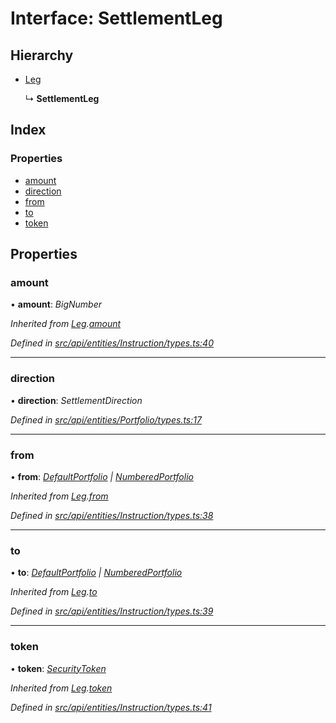 # Interface: SettlementLeg

## Hierarchy

* [Leg](leg.md)

  ↳ **SettlementLeg**

## Index

### Properties

* [amount](settlementleg.md#amount)
* [direction](settlementleg.md#direction)
* [from](settlementleg.md#from)
* [to](settlementleg.md#to)
* [token](settlementleg.md#token)

## Properties

###  amount

• **amount**: *BigNumber*

*Inherited from [Leg](leg.md).[amount](leg.md#amount)*

*Defined in [src/api/entities/Instruction/types.ts:40](https://github.com/PolymathNetwork/polymesh-sdk/blob/a0872cf4/src/api/entities/Instruction/types.ts#L40)*

___

###  direction

• **direction**: *SettlementDirection*

*Defined in [src/api/entities/Portfolio/types.ts:17](https://github.com/PolymathNetwork/polymesh-sdk/blob/a0872cf4/src/api/entities/Portfolio/types.ts#L17)*

___

###  from

• **from**: *[DefaultPortfolio](../classes/defaultportfolio.md) | [NumberedPortfolio](../classes/numberedportfolio.md)*

*Inherited from [Leg](leg.md).[from](leg.md#from)*

*Defined in [src/api/entities/Instruction/types.ts:38](https://github.com/PolymathNetwork/polymesh-sdk/blob/a0872cf4/src/api/entities/Instruction/types.ts#L38)*

___

###  to

• **to**: *[DefaultPortfolio](../classes/defaultportfolio.md) | [NumberedPortfolio](../classes/numberedportfolio.md)*

*Inherited from [Leg](leg.md).[to](leg.md#to)*

*Defined in [src/api/entities/Instruction/types.ts:39](https://github.com/PolymathNetwork/polymesh-sdk/blob/a0872cf4/src/api/entities/Instruction/types.ts#L39)*

___

###  token

• **token**: *[SecurityToken](../classes/securitytoken.md)*

*Inherited from [Leg](leg.md).[token](leg.md#token)*

*Defined in [src/api/entities/Instruction/types.ts:41](https://github.com/PolymathNetwork/polymesh-sdk/blob/a0872cf4/src/api/entities/Instruction/types.ts#L41)*
